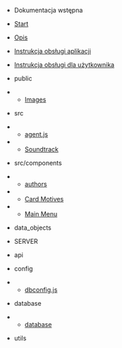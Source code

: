 - Dokumentacja wstępna

- [Start](/)
- [Opis](opis.md "Opis gry Klondike")
- [Instrukcja obsługi aplikacji](instrukcjaklient.md)
- [Instrukcja obsługi dla użytkownika](instrukcjauzytkownika.md)

- public

- - [Images](images.md)

- src

- - [agent.js](agent.md)
- - [Soundtrack](soundtrack.md)

- src/components
- - [authors](authors.md)
- - [Card Motives](cardmotives.md)
- - [Main Menu](mainmenu.md)
- data_objects

- SERVER

- api
- config
- - [dbconfig.js](dbconfig.md)
- database
- - [database](database.md)
- utils
